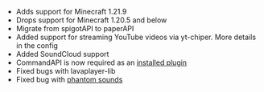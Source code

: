 - Adds support for Minecraft 1.21.9
- Drops support for Minecraft 1.20.5 and below
- Migrate from spigotAPI to paperAPI
- Added support for streaming YouTube videos via yt-chiper. More details in the config
- Added SoundCloud support
- CommandAPI is now required as an [installed plugin](https://modrinth.com/plugin/commandapi)
- Fixed bugs with lavaplayer-lib
- Fixed bug with [phantom sounds](https://discord.com/channels/1180878491055554633/1216018026500194434/1421002225282449419)